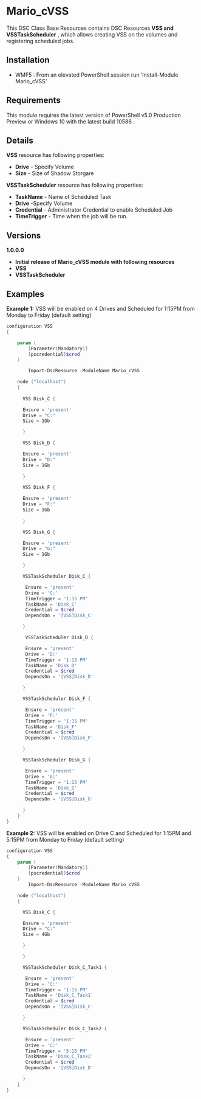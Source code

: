 # Mario_cVSS


This DSC Class Base Resources contains DSC Resources **VSS and VSSTaskScheduler** , which allows creating VSS on the volumes and registering scheduled jobs.


Installation
-------
-   WMF5 : From an elevated PowerShell session run ‘Install-Module Mario_cVSS’


Requirements
-------

This module requires the latest version of PowerShell v5.0 Production Preview or Windows 10 with the latest build 10586 . 

Details
-------

**VSS** resource has following properties:

- **Drive** - Specify Volume 
- **Size** - Size of Shadow Storgare 

**VSSTaskScheduler** resource has following properties:

- **TaskName** - Name of Scheduled Task 
- **Drive** -Specify Volume
- **Credential** - Administrator Credential to enable Scheduled Job 
- **TimeTrigger** - Time when the job will be run. 

Versions
-------
**1.0.0.0**
- **Initial release of Mario_cVSS module with following resources**
- **VSS**
- **VSSTaskScheduler**

Examples
-------
**Example 1:**  VSS will be enabled on 4 Drives  and Scheduled for 1:15PM from Monday to Friday (default setting)
``` powershell
configuration VSS
{

    param (
        [Parameter(Mandatory)] 
        [pscredential]$cred
    )

        Import-DscResource -ModuleName Mario_cVSS

    node ("localhost")
    {
      
      VSS Disk_C {

      Ensure = 'present'
      Drive = "C:"
      Size = 1Gb

      }

      VSS Disk_D {

      Ensure = 'present'
      Drive = "D:"
      Size = 1Gb
      
      }

      VSS Disk_F {

      Ensure = 'present'
      Drive = "F:"
      Size = 1Gb
    
      }

      VSS Disk_G {

      Ensure = 'present'
      Drive = "G:"
      Size = 1Gb

      }

      VSSTaskScheduler Disk_C {

       Ensure = 'present'
       Drive = 'C:'
       TimeTrigger = '1:15 PM'
       TaskName = 'Disk_C'
       Credential = $cred
       DependsOn = '[VSS]Disk_C'

      }

       VSSTaskScheduler Disk_D {

       Ensure = 'present'
       Drive = 'D:'
       TimeTrigger = '1:15 PM'
       TaskName = 'Disk_D'
       Credential = $cred
       DependsOn = '[VSS]Disk_D'

      }

      VSSTaskScheduler Disk_F {

       Ensure = 'present'
       Drive = 'F:'
       TimeTrigger = '1:15 PM'
       TaskName = 'Disk_F'
       Credential = $cred
       DependsOn = '[VSS]Disk_F'

      }

      VSSTaskScheduler Disk_G {

       Ensure = 'present'
       Drive = 'G:'
       TimeTrigger = '1:15 PM'
       TaskName = 'Disk_G'
       Credential = $cred
       DependsOn = '[VSS]Disk_G'

      }
    }
}

```
**Example 2:**  VSS will be enabled on Drive C and Scheduled for 1:15PM and 5:15PM from Monday to Friday (default setting)

```powershell
configuration VSS
{
    param (
        [Parameter(Mandatory)] 
        [pscredential]$cred
    )
        Import-DscResource -ModuleName Mario_cVSS

    node ("localhost")
    {

      VSS Disk_C {

      Ensure = 'present'
      Drive = "C:"
      Size = 4Gb

      }

      }

      VSSTaskScheduler Disk_C_Task1 {

       Ensure = 'present'
       Drive = 'C:'
       TimeTrigger = '1:15 PM'
       TaskName = 'Disk_C_Task1'
       Credential = $cred
       DependsOn = '[VSS]Disk_C'

      }

      VSSTaskScheduler Disk_C_Task2 {

       Ensure = 'present'
       Drive = 'C:'
       TimeTrigger = '5:15 PM'
       TaskName = 'Disk_C_Task2'
       Credential = $cred
       DependsOn = '[VSS]Disk_D'

      }
    }
}

```
